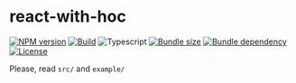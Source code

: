 # react-with-hoc

[![NPM version](https://img.shields.io/npm/v/react-with-hoc)](https://www.npmjs.com/package/react-with-hoc)
[![Build](https://github.com/leobastiani/react-with-hoc/actions/workflows/publish.yml/badge.svg)](https://github.com/leobastiani/react-with-hoc/actions/workflows/publish.yml)
![Typescript](https://img.shields.io/npm/types/react-with-hoc)
[![Bundle size](https://img.shields.io/bundlephobia/minzip/react-with-hoc)](https://bundlephobia.com/package/react-with-hoc)
[![Bundle dependency](https://badgen.net/bundlephobia/dependency-count/react-with-hoc)](https://www.npmjs.com/package/react-with-hoc?activeTab=dependencies)
[![License](https://img.shields.io/github/license/leobastiani/react-with-hoc)](https://github.com/leobastiani/react-with-hoc/blob/main/LICENSE)

Please, read `src/` and `example/`
